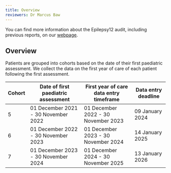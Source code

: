 ```yaml
---
title: Overview
reviewers: Dr Marcus Baw
---
```


You can find more information about the Epilepsy12 audit, including previous reports, on our [webpage](https://www.rcpch.ac.uk/epilepsy12).

## Overview

Patients are grouped into cohorts based on the date of their first paediatric assessment. We collect the data on the first year of care of each patient following the first assessment.

| Cohort | Date of first paediatric assessment | First year of care data entry timeframe | Data entry deadline |
| ------ | ----------------------------------- | --------------------------------------- | ------------------- |
| 5      | 01 December 2021 - 30 November 2022 | 01 December 2022 - 30 November 2023     | 09 January 2024     |
| 6      | 01 December 2022 - 30 November 2023 | 01 December 2023 - 30 November 2024     | 14 January 2025     |
| 7      | 01 December 2023 - 30 November 2024 | 01 December 2024 - 30 November 2025     | 13 January 2026     |
